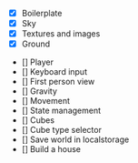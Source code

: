 - [x] Boilerplate
- [x] Sky
- [x] Textures and images
- [x] Ground
- [] Player
- [] Keyboard input
- [] First person view
- [] Gravity
- [] Movement
- [] State management
- [] Cubes
- [] Cube type selector
- [] Save world in localstorage
- [] Build a house

